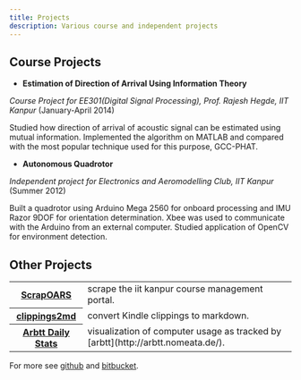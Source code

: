 ```yaml
---
title: Projects
description: Various course and independent projects
---
```


## Course Projects

- **Estimation of Direction of Arrival Using Information Theory**

_Course Project for EE301(Digital Signal Processing), Prof. Rajesh Hegde, IIT Kanpur_ (January-April 2014)

Studied how direction of arrival of acoustic signal can be estimated using mutual information. Implemented the algorithm on MATLAB and compared with the most popular technique used for this purpose, GCC-PHAT.

- **Autonomous Quadrotor**

_Independent project for Electronics and Aeromodelling Club, IIT Kanpur_ (Summer 2012)

Built a quadrotor using Arduino Mega 2560 for onboard processing and IMU Razor 9DOF for orientation determination. Xbee was used to communicate with the Arduino from an external computer. Studied application of OpenCV for environment detection.

## Other Projects
<div class="projects">
<table>
<tbody>
<tr>
<th><a href="https://github.com/navya/scrapoars">ScrapOARS</a></th>
<td>scrape the iit kanpur course management portal.</td>
</tr>
<tr>
<th><a href="https://github.com/rejuvyesh/clippings2md">clippings2md</a></th>
<td>convert Kindle clippings to markdown.</td>
</tr>
<tr>
<th><a href="https://github.com/rejuvyesh/dailystats">Arbtt Daily Stats</a></th>
<td>visualization of computer usage as tracked by [arbtt](http://arbtt.nomeata.de/).</td>
</tr>
</tbody>
</table>
</div>

For more see <a href="https://github.com/rejuvyesh">github</a> and <a href="https://bitbucket.org/rejuvyesh">bitbucket</a>.
